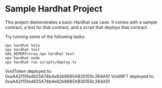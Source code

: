 # Sample Hardhat Project

This project demonstrates a basic Hardhat use case. It comes with a sample contract, a test for that contract, and a script that deploys that contract.

Try running some of the following tasks:

```shell
npx hardhat help
npx hardhat test
GAS_REPORT=true npx hardhat test
npx hardhat node
npx hardhat run scripts/deploy.ts
```

VoidToken deployed to: 0xaAA2f15fed825A74b4e62b8685AB301E6c364A5f
VoidNFT deployed to: 0xaAA2f15fed825A74b4e62b8685AB301E6c364A5f
